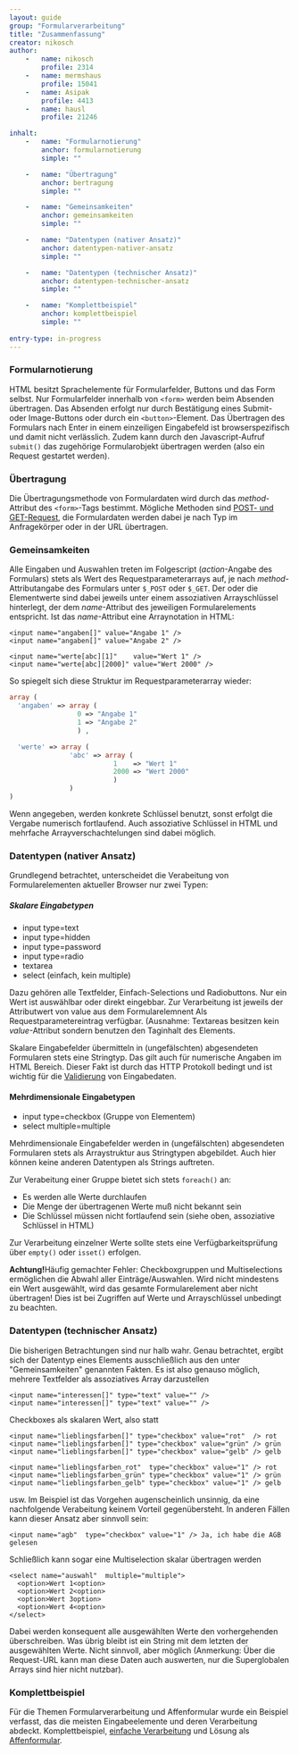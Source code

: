 ```yaml
---
layout: guide
group: "Formularverarbeitung"
title: "Zusammenfassung"
creator: nikosch
author:
    -   name: nikosch
        profile: 2314
    -   name: mermshaus
        profile: 15041
    -   name: Asipak
        profile: 4413
    -   name: hausl
        profile: 21246

inhalt:
    -   name: "Formularnotierung"
        anchor: formularnotierung
        simple: ""

    -   name: "Übertragung"
        anchor: bertragung
        simple: ""

    -   name: "Gemeinsamkeiten"
        anchor: gemeinsamkeiten
        simple: ""

    -   name: "Datentypen (nativer Ansatz)"
        anchor: datentypen-nativer-ansatz
        simple: ""

    -   name: "Datentypen (technischer Ansatz)"
        anchor: datentypen-technischer-ansatz
        simple: ""

    -   name: "Komplettbeispiel"
        anchor: komplettbeispiel
        simple: ""
        
entry-type: in-progress
---
```


### Formularnotierung

HTML besitzt Sprachelemente für Formularfelder, Buttons und das Form selbst. Nur Formularfelder innerhalb von `<form>` werden beim Absenden übertragen. Das Absenden erfolgt nur durch Bestätigung eines Submit- oder Image-Buttons oder durch ein `<button>`-Element. Das Übertragen des Formulars nach Enter in einem einzeiligen Eingabefeld ist browserspezifisch und damit nicht verlässlich. Zudem kann durch den Javascript-Aufruf `submit()` das zugehörige Formularobjekt übertragen werden (also ein Request gestartet werden).


### Übertragung

Die Übertragungsmethode von Formulardaten wird durch das *method*-Attribut des `<form>`-Tags bestimmt. Mögliche Methoden sind [POST- und GET-Request](http://php-de.github.io/request-handling/request.html), die Formulardaten werden dabei je nach Typ im Anfragekörper oder in der URL übertragen. 


### Gemeinsamkeiten

Alle Eingaben und Auswahlen treten im Folgescript (*action*-Angabe des Formulars) stets als Wert des Requestparameterarrays auf, je nach *method*-Attributangabe des Formulars unter `$_POST` oder `$_GET`. Der oder die Elementwerte sind dabei jeweils unter einem assoziativen Arrayschlüssel hinterlegt, der dem *name*-Attribut des jeweiligen Formularelements entspricht. Ist das *name*-Attribut eine Arraynotation in HTML: 

~~~
<input name="angaben[]" value="Angabe 1" />
<input name="angaben[]" value="Angabe 2" />

<input name="werte[abc][1]"    value="Wert 1" />
<input name="werte[abc][2000]" value="Wert 2000" />
~~~

So spiegelt sich diese Struktur im Requestparameterarray wieder:

~~~ php
array (
  'angaben' => array (
                 0 => "Angabe 1"
                 1 => "Angabe 2"
                 ) ,

  'werte' => array (
               'abc' => array (
                          1    => "Wert 1"
                          2000 => "Wert 2000"
                          )
               )
)
~~~

Wenn angegeben, werden konkrete Schlüssel benutzt, sonst erfolgt die Vergabe numerisch fortlaufend. Auch assoziative Schlüssel in HTML und mehrfache Arrayverschachtelungen sind dabei möglich.


### Datentypen (nativer Ansatz)

Grundlegend betrachtet, unterscheidet die Verabeitung von Formularelementen aktueller Browser nur zwei Typen:

##### Skalare Eingabetypen

- input type=text
- input type=hidden
- input type=password
- input type=radio
- textarea
- select (einfach, kein multiple)


Dazu gehören alle Textfelder, Einfach-Selections und Radiobuttons. Nur ein Wert ist auswählbar oder direkt eingebbar. Zur Verarbeitung ist jeweils der Attributwert von value aus dem Formularelemnent Als Requestparametereintrag verfügbar. (Ausnahme: Textareas besitzen kein *value*-Attribut sondern benutzen den Taginhalt des Elements.

Skalare Eingabefelder übermitteln in (ungefälschten) abgesendeten Formularen stets eine Stringtyp. Das gilt auch für numerische Angaben im HTML Bereich. Dieser Fakt ist durch das HTTP Protokoll bedingt und ist wichtig für die [Validierung](http://www.php.de/wiki-php/index.php/Validierung) von Eingabedaten.

#### Mehrdimensionale Eingabetypen

- input type=checkbox (Gruppe von Elementem)
- select multiple=multiple

Mehrdimensionale Eingabefelder werden in (ungefälschten) abgesendeten Formularen stets als Arraystruktur aus Stringtypen abgebildet. Auch hier können keine anderen Datentypen als Strings auftreten.

Zur Verabeitung einer Gruppe bietet sich stets `foreach()` an:

- Es werden alle Werte durchlaufen
- Die Menge der übertragenen Werte muß nicht bekannt sein
- Die Schlüssel müssen nicht fortlaufend sein (siehe oben, assoziative Schlüssel in HTML)

Zur Verarbeitung einzelner Werte sollte stets eine Verfügbarkeitsprüfung über `empty()` oder `isset()` erfolgen. 

<div class="alert alert-info"><strong>Achtung!</strong>Häufig gemachter Fehler:
Checkboxgruppen und Multiselections ermöglichen die Abwahl aller Einträge/Auswahlen. Wird nicht mindestens ein Wert ausgewählt, wird das gesamte Formularelement aber nicht übertragen! Dies ist bei Zugriffen auf Werte und Arrayschlüssel unbedingt zu beachten.</div>


### Datentypen (technischer Ansatz)

Die bisherigen Betrachtungen sind nur halb wahr. Genau betrachtet, ergibt sich der Datentyp eines Elements ausschließlich aus den unter "Gemeinsamkeiten" genannten Fakten. Es ist also genauso möglich, mehrere Textfelder als assoziatives Array darzustellen

~~~
<input name="interessen[]" type="text" value="" />
<input name="interessen[]" type="text" value="" />
~~~

Checkboxes als skalaren Wert, also statt

~~~
<input name="lieblingsfarben[]" type="checkbox" value="rot"  /> rot
<input name="lieblingsfarben[]" type="checkbox" value="grün" /> grün
<input name="lieblingsfarben[]" type="checkbox" value="gelb" /> gelb

<input name="lieblingsfarben_rot"  type="checkbox" value="1" /> rot
<input name="lieblingsfarben_grün" type="checkbox" value="1" /> grün
<input name="lieblingsfarben_gelb" type="checkbox" value="1" /> gelb
~~~

usw. Im Beispiel ist das Vorgehen augenscheinlich unsinnig, da eine nachfolgende Verabeitung keinem Vorteil gegenübersteht. In anderen Fällen kann dieser Ansatz aber sinnvoll sein:

~~~
<input name="agb"  type="checkbox" value="1" /> Ja, ich habe die AGB gelesen
~~~

Schließlich kann sogar eine Multiselection skalar übertragen werden

~~~
<select name="auswahl"  multiple="multiple">
  <option>Wert 1<option>
  <option>Wert 2<option>
  <option>Wert 3option>
  <option>Wert 4<option>
</select>
~~~

Dabei werden konsequent alle ausgewählten Werte den vorhergehenden überschreiben. Was übrig bleibt ist ein String mit dem letzten der ausgewählten Werte. Nicht sinnvoll, aber möglich (Anmerkung: Über die Request-URL kann man diese Daten auch auswerten, nur die Superglobalen Arrays sind hier nicht nutzbar).

### Komplettbeispiel

Für die Themen Formularverarbeitung und Affenformular wurde ein Beispiel verfasst, das die meisten Eingabeelemente und deren Verarbeitung abdeckt.
Komplettbeispiel, [einfache Verarbeitung](http://www.php.de/wiki-php/index.php/Formularverarbeitung%2C_Komplettbeispiel) und Lösung als [Affenformular](http://www.php.de/wiki-php/index.php/Formularverarbeitung%2C_Komplettbeispiel).
